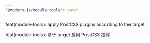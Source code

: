 ```yaml
---
'@modern-js/module-tools': patch
---
```


feat(module-tools): apply PostCSS plugins according to the target

feat(module-tools): 基于 target 启用 PostCSS 插件

